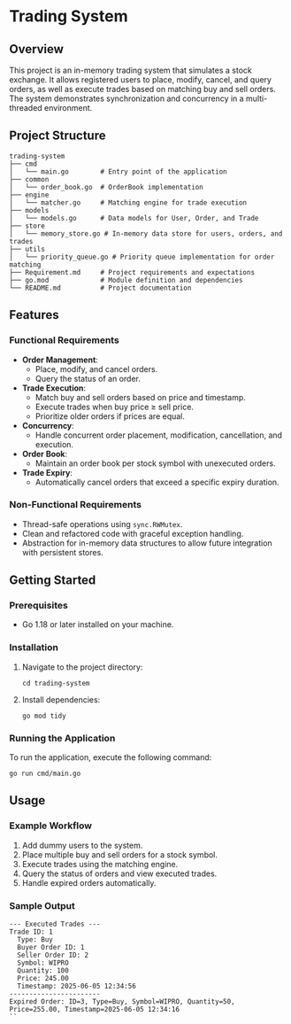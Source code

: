 # Trading System

## Overview
This project is an in-memory trading system that simulates a stock exchange. It allows registered users to place, modify, cancel, and query orders, as well as execute trades based on matching buy and sell orders. The system demonstrates synchronization and concurrency in a multi-threaded environment.

## Project Structure
```
trading-system
├── cmd
│   └── main.go        # Entry point of the application
├── common
│   └── order_book.go  # OrderBook implementation
├── engine
│   └── matcher.go     # Matching engine for trade execution
├── models
│   └── models.go      # Data models for User, Order, and Trade
├── store
│   └── memory_store.go # In-memory data store for users, orders, and trades
├── utils
│   └── priority_queue.go # Priority queue implementation for order matching
├── Requirement.md     # Project requirements and expectations
├── go.mod             # Module definition and dependencies
└── README.md          # Project documentation
```

## Features
### Functional Requirements
- **Order Management**:
  - Place, modify, and cancel orders.
  - Query the status of an order.
- **Trade Execution**:
  - Match buy and sell orders based on price and timestamp.
  - Execute trades when buy price ≥ sell price.
  - Prioritize older orders if prices are equal.
- **Concurrency**:
  - Handle concurrent order placement, modification, cancellation, and execution.
- **Order Book**:
  - Maintain an order book per stock symbol with unexecuted orders.
- **Trade Expiry**:
  - Automatically cancel orders that exceed a specific expiry duration.

### Non-Functional Requirements
- Thread-safe operations using `sync.RWMutex`.
- Clean and refactored code with graceful exception handling.
- Abstraction for in-memory data structures to allow future integration with persistent stores.

## Getting Started

### Prerequisites
- Go 1.18 or later installed on your machine.

### Installation

1. Navigate to the project directory:
   ```
   cd trading-system
   ```
2. Install dependencies:
   ```
   go mod tidy
   ```

### Running the Application
To run the application, execute the following command:
```
go run cmd/main.go
```

## Usage
### Example Workflow
1. Add dummy users to the system.
2. Place multiple buy and sell orders for a stock symbol.
3. Execute trades using the matching engine.
4. Query the status of orders and view executed trades.
5. Handle expired orders automatically.

### Sample Output
```
--- Executed Trades ---
Trade ID: 1
  Type: Buy
  Buyer Order ID: 1
  Seller Order ID: 2
  Symbol: WIPRO
  Quantity: 100
  Price: 245.00
  Timestamp: 2025-06-05 12:34:56
-----------------------
Expired Order: ID=3, Type=Buy, Symbol=WIPRO, Quantity=50, Price=255.00, Timestamp=2025-06-05 12:34:16
``